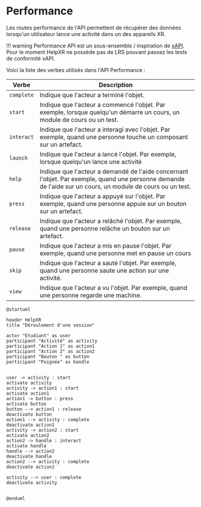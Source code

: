 # Performance
Les routes performance de l'API permettent de récupérer des données lorsqu'un utilisateur lance une activité dans un des appareils XR.

!!! warning
    Performance API est un sous-ensemble / inspiration de [xAPI](https://xapi.com/).
    Pour le moment HelpXR ne possède pas de LRS pouvant passez les tests de conformité xAPI.

Voici la liste des verbes utilisés dans l'API Performance :


| Verbe | Description |
| --- | --- |
| `complete` | Indique que l'acteur a terminé l'objet. |
| `start` | Indique que l'acteur a commencé l'objet. Par exemple, lorsque quelqu'un démarre un cours, un module de cours ou un test. |
| `interact` | Indique que l'acteur a interagi avec l'objet. Par exemple, quand une personne touche un composant sur un artefact. |
| `launch` | Indique que l'acteur a lancé l'objet. Par exemple, lorsque quelqu'un lance une activité |
| `help` | Indique que l'acteur a demandé de l'aide concernant l'objet. Par exemple, quand une personne demande de l'aide sur un cours, un module de cours ou un test. |
| `press` | Indique que l'acteur a appuyé sur l'objet. Par exemple, quand une personne appuie sur un bouton sur un artefact. |
| `release` | Indique que l'acteur a relâché l'objet. Par exemple, quand une personne relâche un bouton sur un artefact. |
| `pause` | Indique que l'acteur a mis en pause l'objet. Par exemple, quand une personne met en pause un cours |
| `skip` | Indique que l'acteur a sauté l'objet. Par exemple, quand une personne saute une action sur une activité. |
| `view` | Indique que l'acteur a vu l'objet. Par exemple, quand une personne regarde une machine. |

```puml
@startuml

header HelpXR
title "Déroulement d'une session"

actor "Etudiant" as user
participant "Activité" as activity
participant "Action 1" as action1
participant "Action 2" as action2
participant "Bouton " as button
participant "Poignée" as handle


user -> activity : start
activate activity
activity -> action1 : start
activate action1
action1 -> button : press
activate button
button --> action1 : release
deactivate button
action1 --> activity : complete
deactivate action1
activity -> action2 : start
activate action2
action2 -> handle : interact
activate handle
handle --> action2 
deactivate handle
action2 --> activity : complete
deactivate action2

activity --> user : complete
deactivate activity


@enduml

```